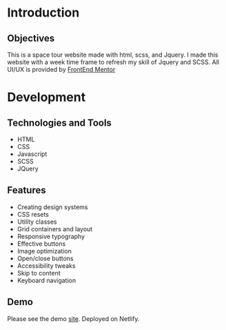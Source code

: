 # Introduction
## Objectives
This is a space tour website made with html, scss, and Jquery. I made this website with a week time frame to refresh my skill of Jquery and SCSS. 
All UI/UX is provided by [FrontEnd Mentor](https://www.frontendmentor.io/)

# Development
## Technologies and Tools
- HTML
- CSS
- Javascript
- SCSS
- JQuery

## Features 
- Creating design systems
- CSS resets
- Utility classes
- Grid containers and layout
- Responsive typography
- Effective buttons
- Image optimization
- Open/close buttons
- Accessibility tweaks
- Skip to content
- Keyboard navigation

## Demo
Please see the demo [site](https://spacetoursite.netlify.app). Deployed on Netlify.
